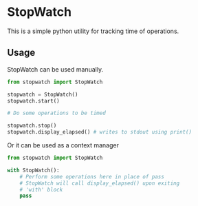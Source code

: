 # StopWatch
This is a simple python utility for tracking time of operations.

## Usage

StopWatch can be used manually.

```python
from stopwatch import StopWatch

stopwatch = StopWatch()
stopwatch.start()

# Do some operations to be timed

stopwatch.stop()
stopwatch.display_elapsed() # writes to stdout using print()
```

Or it can be used as a context manager

```python
from stopwatch import StopWatch

with StopWatch():
    # Perform some operations here in place of pass
    # StopWatch will call display_elapsed() upon exiting 
    # 'with' block
    pass
```